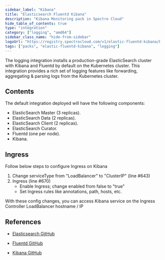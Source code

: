 ```yaml
---
sidebar_label: "Kibana"
title: "Elasticsearch Fluentd Kibana"
description: "Kibana Monitoring pack in Spectro Cloud"
hide_table_of_contents: true
type: "integration"
category: ["logging", "amd64"]
sidebar_class_name: "hide-from-sidebar"
logoUrl: "https://registry.spectrocloud.com/v1/elastic-fluentd-kibana/blobs/sha256:3b6d6486eb216d46164fc8b7cb784b0be6b851a85726f18bdf4450d5ed1386eb?type=image/png"
tags: ["packs", "elastic-fluentd-kibana", "logging"]
---
```


The logging integration installs a production-grade ElasticSearch cluster with Kibana and Fluentd by default on the Kubernetes cluster. This integration provides a rich set of logging features like forwarding, aggregating & parsing logs from the Kubernetes cluster.

## Contents

The default integration deployed will have the following components:

- ElasticSearch Master (3 replicas).
- ElasticSearch Data (2 replicas).
- ElasticSearch Client (2 replicas).
- ElasticSearch Curator.
- Fluentd (one per node).
- Kibana.

## Ingress

Follow below steps to configure Ingress on Kibana

1. Change serviceType from "LoadBalancer" to "ClusterIP" (line #643)
2. Ingress (line #670)
   - Enable Ingress; change enabled from false to "true"
   - Set Ingress rules like annotations, path, hosts, etc.

With these config changes, you can access Kibana service on the Ingress Controller LoadBalancer hostname / IP

## References

- [Elasticsearch GitHub](https://github.com/helm/charts/tree/master/stable/elasticsearch)

- [Fluentd GitHub](https://github.com/helm/charts/tree/master/stable/fluentd)

- [Kibana GitHub](https://github.com/helm/charts/tree/master/stable/kibana)

